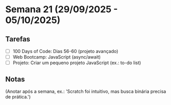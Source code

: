 # Semana 21 (29/09/2025 - 05/10/2025)

## Tarefas
- [ ] 100 Days of Code: Dias 56-60 (projeto avançado)
- [ ] Web Bootcamp: JavaScript (async/await)
- [ ] Projeto: Criar um pequeno projeto JavaScript (ex.: to-do list)

## Notas
(Anotar após a semana, ex.: 'Scratch foi intuitivo, mas busca binária precisa de prática.')